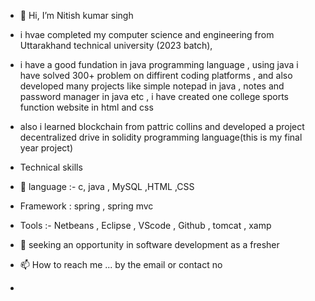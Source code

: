 - 👋 Hi, I’m Nitish kumar singh 
- i  hvae completed my computer science and engineering from Uttarakhand technical university (2023 batch),
- i have a good fundation in java programming language ,  using java i have solved 300+ problem on diffirent coding platforms , and also  developed many projects like simple notepad in java , notes and password manager in java etc , i have created one college sports function website in html and css
- also i learned blockchain from pattric collins and developed a project decentralized drive in solidity programming language(this is my final year project)

- Technical skills 
- 🌱 language  :- c, java , MySQL ,HTML ,CSS
- Framework : spring , spring mvc
- Tools :- Netbeans , Eclipse , VScode , Github ,  tomcat , xamp  
- 💞️  seeking an opportunity in software development as a fresher
- 📫 How to reach me ... by the email or contact no
- 

<!---
nitish-cse/nitish-cse is a ✨ special ✨ repository because its `README.md` (this file) appears on your GitHub profile.
You can click the Preview link to take a look at your changes.
--->
